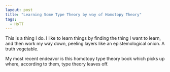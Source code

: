 ```yaml
---
layout: post
title: "Learning Some Type Theory by way of Homotopy Theory"
tags:
  - HoTT
---
```


This is a thing I do. I like to learn things by finding the thing I want to learn, and then work my way down, peeling layers like an epistemological onion. A truth vegetable.

My most recent endeavor is this homotopy type theory book which picks up where, according to them, type theory leaves off.
